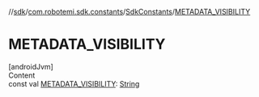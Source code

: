 //[sdk](../../../index.md)/[com.robotemi.sdk.constants](../index.md)/[SdkConstants](index.md)/[METADATA_VISIBILITY](-m-e-t-a-d-a-t-a_-v-i-s-i-b-i-l-i-t-y.md)



# METADATA_VISIBILITY  
[androidJvm]  
Content  
const val [METADATA_VISIBILITY](-m-e-t-a-d-a-t-a_-v-i-s-i-b-i-l-i-t-y.md): [String](https://kotlinlang.org/api/latest/jvm/stdlib/kotlin/-string/index.html)  



